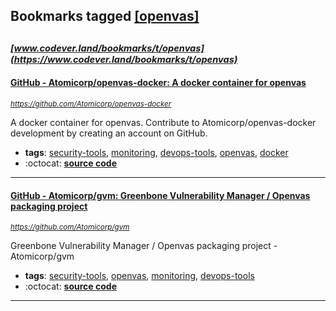 ## Bookmarks tagged [[openvas]](https://www.codever.land/search?q=[openvas])

_<sup><sup>[www.codever.land/bookmarks/t/openvas](https://www.codever.land/bookmarks/t/openvas)</sup></sup>_
---
#### [GitHub - Atomicorp/openvas-docker: A docker container for openvas](https://github.com/Atomicorp/openvas-docker)
_<sup>https://github.com/Atomicorp/openvas-docker</sup>_

A docker container for openvas. Contribute to Atomicorp/openvas-docker development by creating an account on GitHub.
* **tags**: [security-tools](../tagged/security-tools.md), [monitoring](../tagged/monitoring.md), [devops-tools](../tagged/devops-tools.md), [openvas](../tagged/openvas.md), [docker](../tagged/docker.md)
* :octocat: **[source code](https://github.com/Atomicorp/openvas-docker)**
---
#### [GitHub - Atomicorp/gvm: Greenbone Vulnerability Manager / Openvas packaging project](https://github.com/Atomicorp/gvm)
_<sup>https://github.com/Atomicorp/gvm</sup>_

Greenbone Vulnerability Manager / Openvas packaging project - Atomicorp/gvm
* **tags**: [security-tools](../tagged/security-tools.md), [openvas](../tagged/openvas.md), [monitoring](../tagged/monitoring.md), [devops-tools](../tagged/devops-tools.md)
* :octocat: **[source code](https://github.com/Atomicorp/gvm)**
---
